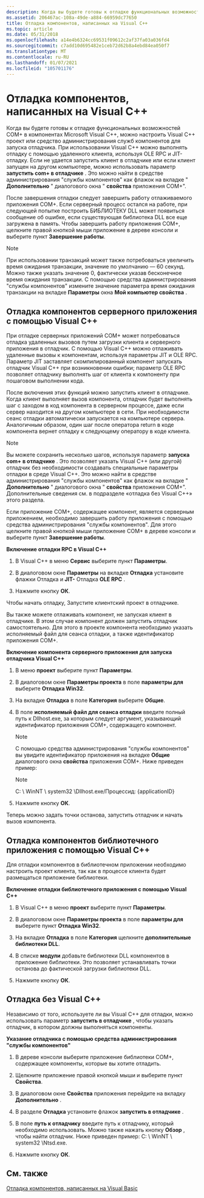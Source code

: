 ```yaml
---
description: Когда вы будете готовы к отладке функциональных возможностей COM+ в компонентах Microsoft Visual C++, можно настроить Visual C++ проект или средство администрирования служб компонентов для запуска отладчика.
ms.assetid: 206467ac-108a-49de-a884-66959dc77650
title: Отладка компонентов, написанных на Visual C++
ms.topic: article
ms.date: 05/31/2018
ms.openlocfilehash: a14e4b6324cc69531f09612c2af37fa03a036fd4
ms.sourcegitcommit: c7add10d695482e1ceb72d62b8a4ebd84ea050f7
ms.translationtype: MT
ms.contentlocale: ru-RU
ms.lasthandoff: 01/07/2021
ms.locfileid: "105701176"
---
```

# <a name="debugging-components-written-in-visual-c"></a>Отладка компонентов, написанных на Visual C++

Когда вы будете готовы к отладке функциональных возможностей COM+ в компонентах Microsoft Visual C++, можно настроить Visual C++ проект или средство администрирования служб компонентов для запуска отладчика. При использовании Visual C++ можно выполнять отладку с помощью удаленного клиента, используя OLE RPC и JIT-отладку. Если не удается запустить клиент в отладчике или если клиент запущен на другом компьютере, можно использовать параметр **запустить com+ в отладчике** . Это можно найти в средстве администрирования "службы компонентов" как флажок на вкладке " **Дополнительно** " диалогового окна " **свойства** приложения COM+".

После завершения отладки следует завершить работу отлаживаемого приложения COM+. Если серверный процесс остался на работе, при следующей попытке построить БИБЛИОТЕКУ DLL может появиться сообщение об ошибке, если существующая библиотека DLL все еще загружена в память. Чтобы завершить работу приложения COM+, щелкните правой кнопкой мыши приложение в дереве консоли и выберите пункт **Завершение работы**.

> [!Note]  
> При использовании транзакций может также потребоваться увеличить время ожидания транзакции, значение по умолчанию — 60 секунд. Можно также указать значение 0, фактически указав бесконечное время ожидания транзакции. С помощью средства администрирования "службы компонентов" измените значение параметра время ожидания транзакции на вкладке **Параметры** окна **Мой компьютер свойства** .

 

## <a name="debugging-server-application-components-with-visual-c"></a>Отладка компонентов серверного приложения с помощью Visual C++

При отладке серверных приложений COM+ может потребоваться отладка удаленных вызовов путем загрузки клиента и серверного приложения в отладчик. С помощью Visual C++ можно отлаживать удаленные вызовы к компонентам, используя параметры JIT и OLE RPC. Параметр JIT заставляет скомпилированный компонент запускать отладчик Visual C++ при возникновении ошибки; параметр OLE RPC позволяет отладчику выполнять шаг от клиента к компоненту при пошаговом выполнении кода.

После включения этих функций можно запустить клиент в отладчике. Когда клиент выполняет вызов компонента, отладчик будет выполнять шаг с заходом в код компонента в серверном процессе, даже если сервер находится на другом компьютере в сети. При необходимости сеанс отладки автоматически запускается на компьютере сервера. Аналогичным образом, один шаг после оператора return в коде компонента вернет отладку к следующему оператору в коде клиента.

> [!Note]  
> Вы можете сохранить несколько шагов, используя параметр **запуска com+ в отладчике** . Это позволяет указать Visual C++ (или другой) отладчик без необходимости создавать специальные параметры отладки в среде Visual C++. Это можно найти в средстве администрирования "службы компонентов" как флажок на вкладке " **Дополнительно** " диалогового окна " **свойства** приложения COM+". Дополнительные сведения см. в подразделе «отладка без Visual C++» этого раздела.

 

Если приложение COM+, содержащее компонент, является серверным приложением, необходимо завершить работу приложения с помощью средства администрирования "службы компонентов". Для этого щелкните правой кнопкой мыши приложение COM+ в дереве консоли и выберите пункт **Завершение работы**.

**Включение отладки RPC в Visual C++**

1.  В Visual C++ в меню **Сервис** выберите пункт **Параметры**.

2.  В диалоговом окне **Параметры** на вкладке **Отладка** установите флажки Отладка и **JIT-** Отладка **OLE RPC** .

3.  Нажмите кнопку **ОК**.

Чтобы начать отладку, Запустите клиентский проект в отладчике.

Вы также можете отлаживать компонент, не запуская клиент в отладчике. В этом случае компонент должен запустить отладчик самостоятельно. Для этого в проекте компонента необходимо указать исполняемый файл для сеанса отладки, а также идентификатор приложения COM+.

**Включение компонента серверного приложения для запуска отладчика Visual C++**

1.  В меню **проект** выберите пункт **Параметры**.

2.  В диалоговом окне **Параметры проекта** в поле **параметры для** выберите **Отладка Win32**.

3.  На вкладке **Отладка** в поле **Категория** выберите **Общие**.

4.  В поле **исполняемый файл для сеанса отладки** введите полный путь к Dllhost.exe, за которым следует аргумент, указывающий идентификатор приложения COM+, содержащего компонент.

    > [!Note]  
    > С помощью средства администрирования "службы компонентов" вы увидите идентификатор приложения на вкладке **Общие** диалогового окна **свойства** приложения COM+. Ниже приведен пример:

     

    > [!Note]  
    > C: \\ WinNT \\ system32 \\Dllhost.exe/Процессид: {applicationID}

     

5.  Нажмите кнопку **ОК**.

Теперь можно задать точки останова, запустить отладчик и начать вызов компонента.

## <a name="debugging-library-application-components-with-visual-c"></a>Отладка компонентов библиотечного приложения с помощью Visual C++

Для отладки компонентов в библиотечном приложении необходимо настроить проект клиента, так как в процессе клиента будет размещаться приложение библиотеки.

**Включение отладки библиотечного приложения с помощью Visual C++**

1.  В Visual C++ в меню **проект** выберите пункт **Параметры**.

2.  В диалоговом окне **Параметры проекта** в поле **параметры для** выберите пункт **Отладка Win32**.

3.  На вкладке **Отладка** в поле **Категория** щелкните **дополнительные библиотеки DLL**.

4.  В списке **модули** добавьте библиотеки DLL компонентов в приложение библиотеки. Это позволяет устанавливать точки останова до фактической загрузки библиотеки DLL.

5.  Нажмите кнопку **ОК**.

## <a name="debugging-without-visual-c"></a>Отладка без Visual C++

Независимо от того, используете ли вы Visual C++ для отладки, можно использовать параметр **запустить в отладчике** , чтобы указать отладчик, в котором должны выполняться компоненты.

**Указание отладчика с помощью средства администрирования "службы компонентов"**

1.  В дереве консоли выберите приложение библиотеки COM+, содержащее компоненты, которые вы хотите отладить.

2.  Щелкните приложение правой кнопкой мыши и выберите пункт **Свойства**.

3.  В диалоговом окне **Свойства** приложения перейдите на вкладку **Дополнительно** .

4.  В разделе **Отладка** установите флажок **запустить в отладчике** .

5.  В поле **путь к отладчику** введите путь к отладчику, который необходимо использовать. Можно также нажать кнопку **Обзор** , чтобы найти отладчик. Ниже приведен пример: C: \\ WinNT \\ system32 \\Ntsd.exe.

6.  Нажмите кнопку **ОК**.

## <a name="related-topics"></a>См. также

<dl> <dt>

[Отладка компонентов, написанных на Visual Basic](debugging-components-written-in-visual-basic.md)
</dt> </dl>

 

 



